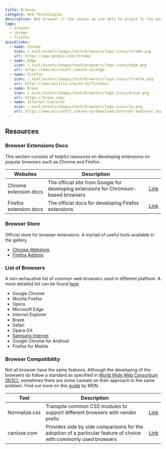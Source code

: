 ```yaml
---
title: Browser
category: Web Technologies
description: Web browser is the reason we are able to access to the world wide web.
tags:
  - browser
  - chrome
  - firefox
quicklinks:
  - name: Chrome
    icon: /_nuxt/assets/images/tech/browsers/logo-icons/chrome.png
    url: https://www.google.com/chrome/
  - name: Edge
    icon: /_nuxt/assets/images/tech/browsers/logo-icons/edge.png
    url: https://www.microsoft.com/en-us/edge
  - name: Firefox
    icon: /_nuxt/assets/images/tech/browsers/logo-icons/firefox.png
    url: https://www.mozilla.org/en-US/firefox/
  - name: Brave
    icon: /_nuxt/assets/images/tech/browsers/logo-icons/brave.png
    url: https://brave.com/
  - name: Internet Explorer
    icon: /_nuxt/assets/images/tech/browsers/logo-icons/ie.png
    url: https://www.microsoft.com/en-us/download/internet-explorer.aspx
---
```


<v-quicklinks :quicklinks="quicklinks"></v-quicklinks>

## Resources

### Browser Extensions Docs

This section consists of helpful resources on developing extensions on popular browsers such as Chrome and Firefox.

<div class="table-wrapper">

| Websites | Description | |
| --- | --- | --- |
| Chrome extension docs | The official site from Google for developing extensions for Chromium-based browsers | [Link](https://developer.chrome.com/docs/extensions/) |
| Firefox extension docs | The official docs for developing Firefox extensions | [Link](https://developer.mozilla.org/en-US/docs/Mozilla/Add-ons/WebExtensions) |

</div>

### Browser Store

Official store for browser extensions. A myriad of useful tools available in the gallery.

- [Chrome Webstore](https://chrome.google.com/webstore/category/extensions?hl=en)
- [Firefox Addons](https://addons.mozilla.org/en-US/firefox/)

### List of Browsers

A non-exhaustive list of common web browsers used in different platform. A more detailed list can be found [here](https://en.wikipedia.org/wiki/List_of_web_browsers).

- Google Chrome
- Mozilla Firefox
- Opera
- Microsoft Edge
- Internet Explorer
- Brave
- Safari
- Opera GX
- [Samsung Internet](https://www.samsung.com/us/support/owners/app/samsung-internet)
- Google Chrome for Android
- Firefox for Mobile

### Browser Compatibility

Not all browser have the same features. Although the developing of the browsers do follow a standard as specified in [World Wide Web Consortium (W3C)](https://www.w3.org/), sometimes there are some caveats on their approach to the same problem. Find out more on this [guide](https://developer.mozilla.org/en-US/docs/Learn/Getting_started_with_the_web/The_web_and_web_standards) by MDN.

<div class="table-wrapper">

| Tool | Description | |
| --- | --- | --- |
| Normalize.css | Transpile common CSS modules to support different browsers with vendor prefix                                    | [Link](https://necolas.github.io/normalize.css/) |
| caniuse.com   | Provides side by side comparisons for the adoption of a particular feature of choice with commonly used browsers | [Link](https://caniuse.com/)                     |

</div>

<v-img folder="tech/browsers" image="caniuse.png" widthclass="w-full"></v-img>
